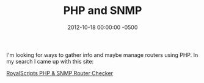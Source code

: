 ﻿---
layout: post
title:  PHP and SNMP
date:   2012-10-18 00:00:00 -0500
categories: IT
---






I'm looking for ways to gather info and maybe manage routers using PHP. In my search I came up with this site:

<a href="http://royalscripts.blogspot.com/2010/11/php-snmp-router-checker.html">RoyalScripts PHP & SNMP Router Checker</a>



